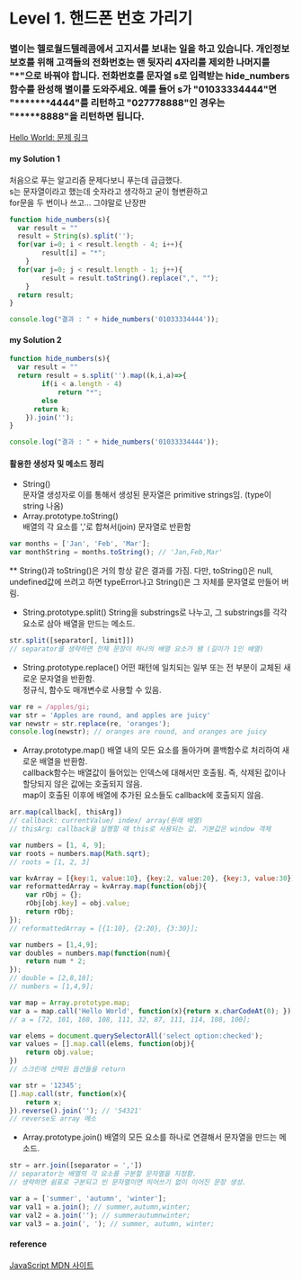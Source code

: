 # Level 1. 핸드폰 번호 가리기

### 별이는 헬로월드텔레콤에서 고지서를 보내는 일을 하고 있습니다. 개인정보 보호를 위해 고객들의 전화번호는 맨 뒷자리 4자리를 제외한 나머지를 "*"으로 바꿔야 합니다. 전화번호를 문자열 s로 입력받는 hide_numbers 함수를 완성해 별이를 도와주세요. 예를 들어 s가 "01033334444"면 "*******4444"를 리턴하고 "027778888"인 경우는 "*****8888"을 리턴하면 됩니다.  
[Hello World: 문제 링크](http://tryhelloworld.co.kr/challenge_codes/132) 

#### my Solution 1
처음으로 푸는 알고리즘 문제다보니 푸는데 급급했다.  
s는 문자열이라고 했는데 숫자라고 생각하고 굳이 형변환하고  
for문을 두 번이나 쓰고... 그야말로 난장판
```javascript
function hide_numbers(s){
  var result = ""
  result = String(s).split('');
  for(var i=0; i < result.length - 4; i++){
		result[i] = "*";
	}
  for(var j=0; j < result.length - 1; j++){
		result = result.toString().replace(",", "");
	}
  return result;
}

console.log("결과 : " + hide_numbers('01033334444'));
```

#### my Solution 2  
```javascript
function hide_numbers(s){
  var result = ""
  return result = s.split('').map((k,i,a)=>{
		if(i < a.length - 4)
			return "*";
		else 
      return k;
	}).join('');
}

console.log("결과 : " + hide_numbers('01033334444'));
```

#### 활용한 생성자 및 메소드 정리
- String()  
문자열 생성자로 이를 통해서 생성된 문자열은 primitive strings임. (type이 string 나옴)
- Array.prototype.toString()  
배열의 각 요소를 ','로 합쳐서(join) 문자열로 반환함
```javascript
var months = ['Jan', 'Feb', 'Mar'];
var monthString = months.toString(); // 'Jan,Feb,Mar'
```
** String()과 toString()은 거의 항상 같은 결과를 가짐. 다만, toString()은 null, undefined값에 쓰려고 하면 typeError나고 String()은 그 자체를 문자열로 만들어 버림.  

- String.prototype.split()
String을 substrings로 나누고, 그 substrings를 각각 요소로 삼아 배열을 만드는 메소드.  
```javascript
str.split([separator[, limit]]) 
// separator를 생략하면 전체 문장이 하나의 배열 요소가 됌 (길이가 1인 배열)
```

- String.prototype.replace()
어떤 패턴에 일치되는 일부 또는 전 부분이 교체된 새로운 문자열을 반환함.  
정규식, 함수도 매개변수로 사용할 수 있음.  
```javascript
var re = /apples/gi;
var str = 'Apples are round, and apples are juicy'
var newstr = str.replace(re, 'oranges');
console.log(newstr); // oranges are round, and oranges are juicy
```

- Array.prototype.map()
배열 내의 모든 요소를 돌아가며 콜백함수로 처리하여 새로운 배열을 반환함.  
callback함수는 배열값이 들어있는 인덱스에 대해서만 호출됨. 즉, 삭제된 값이나 할당되지 않은 값에는 호출되지 않음.  
map이 호출된 이후에 배열에 추가된 요소들도 callback에 호출되지 않음.  
```javascript
arr.map(callback[, thisArg])
// callback: currentValue/ index/ array(원래 배열)
// thisArg: callback을 실행할 때 this로 사용되는 값. 기본값은 window 객체
``` 
```javascript
var numbers = [1, 4, 9];
var roots = numbers.map(Math.sqrt);
// roots = [1, 2, 3]

var kvArray = [{key:1, value:10}, {key:2, value:20}, {key:3, value:30}];
var reformattedArray = kvArray.map(function(obj){
    var rObj = {};
    rObj[obj.key] = obj.value;
    return rObj;
});
// reformattedArray = [{1:10}, {2:20}, {3:30}];

var numbers = [1,4,9];
var doubles = numbers.map(function(num){
    return num * 2;
});
// double = [2,8,18];
// numbers = [1,4,9];

var map = Array.prototype.map;
var a = map.call('Hello World', function(x){return x.charCodeAt(0); });
// a = [72, 101, 108, 108, 111, 32, 87, 111, 114, 108, 100];

var elems = document.querySelectorAll('select option:checked');
var values = [].map.call(elems, function(obj){
    return obj.value;
})
// 스크린에 선택된 옵션들을 return

var str = '12345';
[].map.call(str, function(x){
    return x;
}).reverse().join(''); // '54321'
// reverse도 array 메소
```

- Array.prototype.join()
배열의 모든 요소를 하나로 연결해서 문자열을 만드는 메소드.  
```javascript
str = arr.join([separator = ','])
// separator는 배열의 각 요소를 구분할 문자열을 지정함.
// 생략하면 쉼표로 구분되고 빈 문자열이면 띄어쓰기 없이 이어진 문장 생성.
```
```javascript
var a = ['summer', 'autumn', 'winter'];
var val1 = a.join(); // summer,autumn,winter;
var val2 = a.join(''); // summerautumnwinter;
var val3 = a.join(', '); // summer, autumn, winter;
```

#### reference
[JavaScript MDN 사이트](https://developer.mozilla.org/ko/docs/Web/JavaScript)
